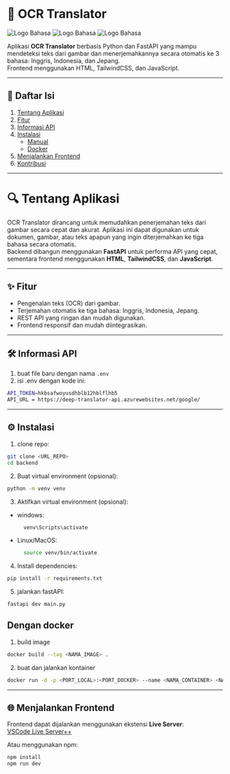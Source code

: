 # 📝 OCR Translator

![Logo Bahasa](https://img.shields.io/badge/English-🇬🇧-blue)
![Logo Bahasa](https://img.shields.io/badge/Indonesian-🇮🇩-red)
![Logo Bahasa](https://img.shields.io/badge/Japanese-🇯🇵-green)

Aplikasi **OCR Translator** berbasis Python dan FastAPI yang mampu mendeteksi teks dari gambar dan menerjemahkannya secara otomatis ke 3 bahasa: Inggris, Indonesia, dan Jepang.  
Frontend menggunakan HTML, TailwindCSS, dan JavaScript.

---

## 📑 Daftar Isi

1. [Tentang Aplikasi](#tentang-aplikasi)
2. [Fitur](#fitur)
3. [Informasi API](#informasi-api)
4. [Instalasi](#instalasi)
   - [Manual](#manual)
   - [Docker](#docker)
5. [Menjalankan Frontend](#menjalankan-frontend)
6. [Kontribusi](#kontribusi)

---

# 🔍 Tentang Aplikasi

OCR Translator dirancang untuk memudahkan penerjemahan teks dari gambar secara cepat dan akurat. Aplikasi ini dapat digunakan untuk dokumen, gambar, atau teks apapun yang ingin diterjemahkan ke tiga bahasa secara otomatis.  
Backend dibangun menggunakan **FastAPI** untuk performa API yang cepat, sementara frontend menggunakan **HTML**, **TailwindCSS**, dan **JavaScript**.

---

## ✨ Fitur

- Pengenalan teks (OCR) dari gambar.  
- Terjemahan otomatis ke tiga bahasa: Inggris, Indonesia, Jepang.  
- REST API yang ringan dan mudah digunakan.  
- Frontend responsif dan mudah diintegrasikan.  

---

## 🛠️ Informasi API
1. buat file baru dengan nama `.env`
2. isi .env dengan kode ini:

```bash
API_TOKEN=hkbsafwoyusdhblb12hblflhb5
API_URL = https://deep-translator-api.azurewebsites.net/google/
```

---

## ⚙️ Instalasi
1. clone repo:
```bash
git clone <URL_REPO>
cd backend
```
2. Buat virtual environment (opsional):
```bash
python -m venv venv
```
3. Aktifkan virtual environment (opsional):
- windows:
     ```bash
       venv\Scripts\activate
     ```
- Linux/MacOS:
  ```bash
    source venv/bin/activate
  ```
  
4. Install dependencies:
```bash
pip install -r requirements.txt
```
5. jalankan fastAPI:
```bash
fastapi dev main.py
```

Dengan docker
- 
1. build image
```bash
docker build --tag <NAMA_IMAGE> .
```
2. buat dan jalankan kontainer
```bash
docker run -d -p <PORT_LOCAL>:<PORT_DOCKER> --name <NAMA_CONTAINER> <NAMA_IMAGE>
```

---------------

## 🌐 Menjalankan Frontend

Frontend dapat dijalankan menggunakan ekstensi **Live Server**:  
[VSCode Live Server++](https://github.com/ritwickdey/vscode-live-server-plus-plus)  

Atau menggunakan npm:  
```bash
npm install
npm run dev
